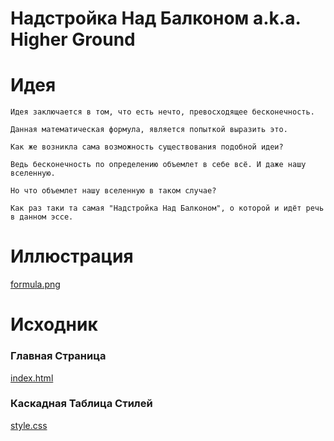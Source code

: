# Надстройка Над Балконом a.k.a. Higher Ground

# Идея
```
Идея заключается в том, что есть нечто, превосходящее бесконечность.

Данная математическая формула, является попыткой выразить это.

Как же возникла сама возможность существования подобной идеи?

Ведь бесконечность по определению объемлет в себе всё. И даже нашу вселенную.

Но что объемлет нашу вселенную в таком случае?

Как раз таки та самая "Надстройка Над Балконом", о которой и идёт речь в данном эссе.

```
# Иллюстрация

[formula.png](https://github.com/ksukhorukov/HigherGround/blob/master/imgs/formula.png)

# Исходник

### Главная Страница 
[index.html](https://github.com/ksukhorukov/HigherGround/blob/master/index.html)

### Каскадная Таблица Стилей

[style.css](https://github.com/ksukhorukov/HigherGround/blob/master/styles/style.css)

